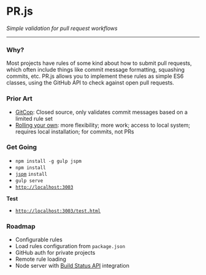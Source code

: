 # PR.js

_Simple validation for pull request workflows_

---

### Why?

Most projects have rules of some kind about how to submit pull requests, which often include things like commit message formatting, squashing commits, etc. PR.js allows you to implement these rules as simple ES6 classes, using the GitHub API to check against open pull requests.

### Prior Art

 - [GitCop](https://gitcop.com/): Closed source, only validates commit messages based on a limited rule set
 - [Rolling your own](http://addamhardy.com/blog/2013/06/05/good-commit-messages-and-enforcing-them-with-git-hooks/): more flexibility; more work; access to local system; requires local installation; for commits, not PRs


### Get Going

 - `npm install -g gulp jspm`
 - `npm install`
 - [`jspm`](http://jspm.io/) `install`
 - `gulp serve`
 - [`http://localhost:3003`](http://localhost:3003)

**Test**

 - [`http://localhost:3003/test.html`](http://localhost:3003/test.html)

### Roadmap

 - Configurable rules
 - Load rules configuration from `package.json`
 - GitHub auth for private projects
 - Remote rule loading
 - Node server with [Build Status API](https://developer.github.com/v3/repos/statuses/) integration